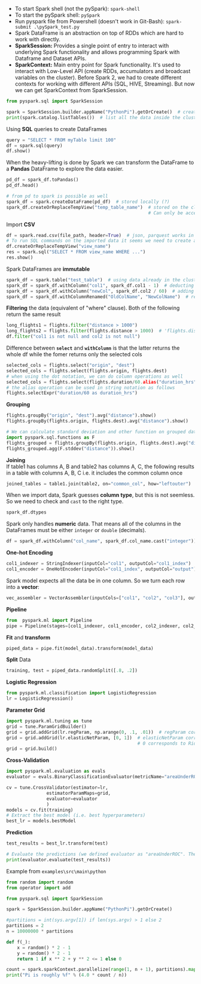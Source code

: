 - To start Spark shell (not the pySpark): `spark-shell`
- To start the pySpark shell: `pySpark`
- Run pyspark file from Powershell (doesn't work in Git-Bash): `spark-submit .\pySpark_test.py`
- Spark DataFrame is an abstraction on top of RDDs which are hard to work with directly.
- **SparkSession:** Provides a single point of entry to interact with underlying Spark functionality and allows programming Spark with Dataframe and Dataset APIs. 
- **SparkContext:** Main entry point for Spark functionality. It's used to interact with Low-Level API (create RDDs, accumulators and broadcast variables on the cluster). Before Spark 2, we had to create different contexts for working with different APIs (SQL, HIVE, Streaming). But now we can get SparkContext from SparkSession.

```python
from pyspark.sql import SparkSession

spark = SparkSession.builder.appName("PythonPi").getOrCreate()  # create a SparkSession
print(spark.catalog.listTables())  # list all the data inside the cluster. 
```
Using **SQL** queries to create DataFrames
```python
query = "SELECT * FROM myTable limit 100"
df = spark.sql(query)
df.show()
```
When the heavy-lifting is done by Spark we can transform the DataFrame to a **Pandas** DataFrame to explore the data easier.
```python
pd_df = spark_df.toPandas()
pd_df.head()

# from pd to spark is possible as well
spark_df = spark.createDataFrame(pd_df)  # stored locally (?)
spark_df.createOrReplaceTempView("temp_table_name")  # stored on the cluster. 
                                                     # Can only be accessed from the current session
```                                                       
Import **CSV**
```python
df = spark.read.csv(file_path, header=True)  # json, parquest works in a similar way
# To run SQL commands on the imported data it seems we need to create a view first:
df.createOrReplaceTempView("view_name")
res = spark.sql("SELECT * FROM view_name WHERE ...")
res.show()
```

Spark DataFrames are **immutable**
```python
spark_df = spark.table("test_table")  # using data already in the cluster
spark_df = spark_df.withColumn("col1", spark_df.col1 - 1)  # deducting 1 from all elements of the column "col1"
spark_df = spark_df.withColumn("newCol", spark_df.col2 / 60)  # adding a new column constructed from an existing column
spark_df = spark_df.withColumnRenamed("OldColName", "NewColName")  # rename a column
```
**Filtering** the data (equivalent of "where" clause). Both of the following return the same result
```python
long_flights1 = flights.filter("distance > 1000")
long_flights2 = flights.filter(flights.distance > 1000)  # 'flights.distance > 1000' returns a boolean column
df.filter("col1 is not null and col2 is not null")
```

Difference between **`select`** and **`withColumn`** is that the latter returns the whole df while the fomer returns only the selected cols
```python
selected_cols = flights.select("origin", "dest")
selected_cols = flights.select(flights.origin, flights.dest)  
# when using the dot notation, we can do column operations as well
selected_cols = flights.select(flights.duration/60.alias("duration_hrs"), flights.dest) 
# the alias operation can be used in string notation as follows
flights.selectExpr("duration/60 as duration_hrs")
```
**Grouping**
```python
flights.groupBy("origin", "dest").avg("distance").show()
flights.groupBy(flights.origin, flights.dest).avg("distance").show()

# We can calculate standard deviation and other function on grouped data as follows
import pyspark.sql.functions as F
flights_grouped = flights.groupBy(flights.origin, flights.dest).avg("distance")  # from the last line of code above
flights_grouped.agg(F.stddev("distance")).show()
```
**Joining**  
If table1 has columns A, B and table2 has columns A, C, the following results in a table with columns A, B, C i.e. it includes the common column once
```python
joined_tables = table1.join(table2, on="common_col", how="leftouter")
```

When we import data, Spark guesses **column type**, but this is not seemless. So we need to check and `cast` to the right type.
```python
spark_df.dtypes
```

Spark only handles **numeric** data. That means all of the columns in the DataFrames must be either `integer` or `double` (decimals).
```python
df = spark_df.withColumn("col_name", spark_df.col_name.cast("integer"))
```

**One-hot Encoding**
```python
col1_indexer = StringIndexer(inputCol="col1", outputCol="col1_index")
col1_encoder = OneHotEncoder(inputCol="col1_index", outputCol="output")
```
Spark model expects all the data be in one column. So we turn each row into a **vector**:
```python
vec_assembler = VectorAssembler(inputCols=["col1", "col2", "col3"], outputCol="features")
```
**Pipeline**
```python
from  pyspark.ml import Pipeline
pipe = Pipeline(stages=[col1_indexer, col1_encoder, col2_indexer, col2_encoder, vec_assembler])
```
**Fit** and **transform**
```python
piped_data = pipe.fit(model_data).transform(model_data)
```
**Split** Data
```python
training, test = piped_data.randomSplit([.8, .2])
```
**Logistic Regression**
```python
from pyspark.ml.classification import LogisticRegression
lr = LogisticRegression()
```
**Parameter Grid**
```python
import pyspark.ml.tuning as tune
grid = tune.ParamGridBuilder()
grid = grid.addGrid(lr.regParam, np.arange(0, .1, .01))  # regParam corresponds to lambda
grid = grid.addGrid(lr.elasticNetParam, [0, 1])  # elasticNetParam corresponds to alpha
                                                 # 0 corresponds to Ridge and 1 corresponds to Lasso
grid = grid.build()
```
**Cross-Validation**
```python
import pyspark.ml.evaluation as evals
evaluator = evals.BinaryClassificationEvaluator(metricName="areaUnderROC")

cv = tune.CrossValidator(estimator=lr,
               estimatorParamMaps=grid,
               evaluator=evaluator
               )
models = cv.fit(training)
# Extract the best model (i.e. best hyperparameters)
best_lr = models.bestModel
```
**Prediction**
```python
test_results = best_lr.transform(test)

# Evaluate the predictions (we defined evaluator as "areaUnderROC". The closer to 1, the better the model)
print(evaluator.evaluate(test_results))
```


Example from `examples\src\main\python`
```python
from random import random
from operator import add

from pyspark.sql import SparkSession

spark = SparkSession.builder.appName("PythonPi").getOrCreate()

#partitions = int(sys.argv[1]) if len(sys.argv) > 1 else 2
partitions = 2
n = 10000000 * partitions

def f(_):
    x = random() * 2 - 1
    y = random() * 2 - 1
    return 1 if x ** 2 + y ** 2 <= 1 else 0

count = spark.sparkContext.parallelize(range(1, n + 1), partitions).map(f).reduce(add)
print("Pi is roughly %f" % (4.0 * count / n))
```
